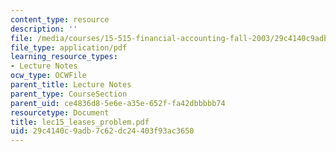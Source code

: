 ```yaml
---
content_type: resource
description: ''
file: /media/courses/15-515-financial-accounting-fall-2003/29c4140c9adb7c62dc24403f93ac3650_lec15_leases_problem.pdf
file_type: application/pdf
learning_resource_types:
- Lecture Notes
ocw_type: OCWFile
parent_title: Lecture Notes
parent_type: CourseSection
parent_uid: ce4836d8-5e6e-a35e-652f-fa42dbbbbb74
resourcetype: Document
title: lec15_leases_problem.pdf
uid: 29c4140c-9adb-7c62-dc24-403f93ac3650
---
```


